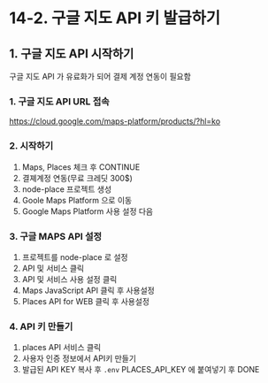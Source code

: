 # 14-2. 구글 지도 API 키 발급하기
## 1. 구글 지도 API 시작하기
구글 지도 API 가 유료화가 되어 결제 계정 연동이 필요함

### 1. 구글 지도 API URL 접속
https://cloud.google.com/maps-platform/products/?hl=ko

### 2. 시작하기
1. Maps, Places 체크 후 CONTINUE
2. 결졔계정 연동(무료 크레딧 300$)
3. node-place 프로젝트 생성
4. Goole Maps Platform 으로 이동
5. Google Maps Platform 사용 설정 다음

### 3. 구글 MAPS API 설정
1. 프로젝트를 node-place 로 설정
2. API 및 서비스 클릭
3. API 및 서비스 사용 설정 클릭
4. Maps JavaScript API 클릭 후 사용설정
5. Places API for WEB 클릭 후 사용설정

### 4. API 키 만들기
1. places API 서비스 클릭
2. 사용자 인증 정보에서 API키 만들기
3. 발급된 API KEY 복사 후 `.env` PLACES_API_KEY 에 붙여넣기 후 DONE